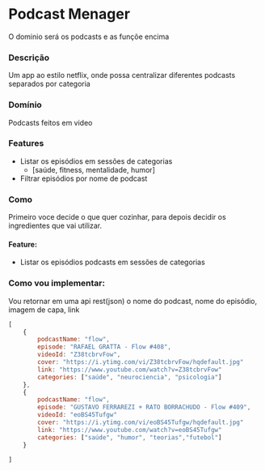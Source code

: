# Podcast Menager

O dominio será os podcasts e as funçõe encima

### Descrição
Um app ao estilo netflix, onde possa centralizar diferentes podcasts separados por categoria

### Domínio 
Podcasts feitos em video

### Features
- Listar os episódios em sessões de categorias
    - [saúde, fitness, mentalidade, humor]
- Filtrar episódios por nome de podcast

### Como
Primeiro voce decide o que quer cozinhar, para depois decidir os ingredientes que vai utilizar.
#### Feature:
- Listar os episódios podcasts em sessões de categorias
### Como vou implementar:
Vou retornar em uma api rest(json) o nome do podcast, nome do episódio, imagem de capa, link

```js
[
    {
        podcastName: "flow",
        episode: "RAFAEL GRATTA - Flow #408",
        videoId: "Z38tcbrvFow",
        cover: "https://i.ytimg.com/vi/Z38tcbrvFow/hqdefault.jpg"
        link: "https://www.youtube.com/watch?v=Z38tcbrvFow"
        categories: ["saúde", "neurociencia", "psicologia"]
    },
    {
        podcastName: "flow",
        episode: "GUSTAVO FERRAREZI + RATO BORRACHUDO - Flow #409",
        videoId: "eoBS45Tufgw"
        cover: "https://i.ytimg.com/vi/eoBS45Tufgw/hqdefault.jpg"
        link: "https://www.youtube.com/watch?v=eoBS45Tufgw"
        categories: ["saúde", "humor", "teorias","futebol"]
    }

]

```